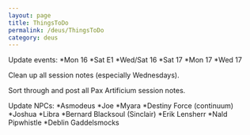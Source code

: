 ```yaml
---
layout: page
title: ThingsToDo
permalink: /deus/ThingsToDo
category: deus
---
```

Update events:
*Mon 16
*Sat E1
*Wed/Sat 16
*Sat 17
*Mon 17
*Wed 17

Clean up all session notes (especially Wednesdays).

Sort through and post all Pax Artificium session notes.

Update NPCs:
*Asmodeus
*Joe
*Myara
*Destiny Force (continuum)
*Joshua
*Libra
*Bernard Blacksoul (Sinclair)
*Erik Lensherr
*Nald Pipwhistle
*Deblin Gaddelsmocks

